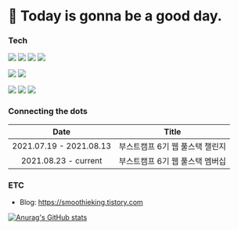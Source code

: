 # 👏 Today is gonna be a good day.

### Tech
<img src="https://img.shields.io/badge/Javascript-black?style=flat-square&logo=Javascript&logoColor=white"/></a>
<img src="https://img.shields.io/badge/Express-black?style=flat-square&logo=Express"/></a>
<img src="https://img.shields.io/badge/Node.js-success?style=flat-square&logo=Node.js&logoColor=black"/></a>
<img src="https://img.shields.io/badge/React-blue?style=flat-square&logo=React"/></a>

<img src="https://img.shields.io/badge/MySQL-informational?style=flat-square&logo=MySQL&logoColor=black"/></a>
<img src="https://img.shields.io/badge/Python-informational?style=flat-square&logo=Python&logoColor=white"/></a>

<img src="https://img.shields.io/badge/VSCode-informational?style=flat-square&logo=Visual Studio Code&logoColor=white"/></a>
<img src="https://img.shields.io/badge/Slack-ff69b4?style=flat-square&logo=Slack&logoColor=white"/></a>
<img src="https://img.shields.io/badge/Github-black?style=flat-square&logo=Github&logoColor=white"/></a>



### Connecting the dots

|Date|Title|
|:---:|:---:|
|2021.07.19 - 2021.08.13|부스트캠프 6기 웹 풀스택 챌린지|
|2021.08.23 - current|부스트캠프 6기 웹 풀스택 멤버십|




### ETC
- Blog: https://smoothieking.tistory.com

[![Anurag's GitHub stats](https://github-readme-stats.vercel.app/api?username=mugglim&count_private=true&theme=dracula)](https://github.com/anuraghazra/github-readme-stats)
